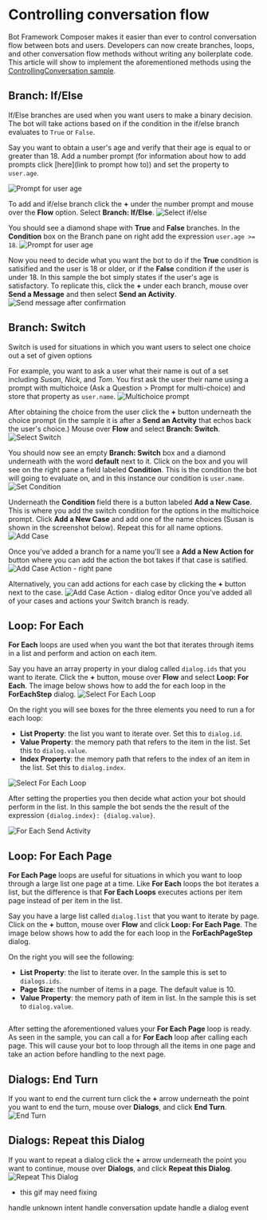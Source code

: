<!---
Comments are from pieces written that may be useful in other
how to articles that don't need explaining here.
- mainly pertain to prompts/setting up properties
-->


# Controlling conversation flow
Bot Framework Composer makes it easier than ever to control conversation flow between bots and users. Developers can now create branches, loops, and other conversation flow methods without writing any boilerplate code. This article will show to implement the aforementioned methods using the [ControllingConversation sample](https://github.com/microsoft/BotFramework-Composer/tree/master/SampleBots/ControllingConversation).

## Branch: If/Else
If/Else branches are used when you want users to make a binary decision. The bot will take actions based on if the condition in the if/else branch evaluates to `True` or `False`.

Say you want to obtain a user's age and verify that their age is equal to or greater than 18. Add a number prompt (for information about how to add prompts click [here](link to prompt how to)) and set the property to `user.age`. 

![Prompt for user age](./media/controlling-conversation-flow/ifelse-userage.png) 

<!---You start by prompting the user for their age. Click the **+** button underneath the trigger in your dialog and mouse over **Ask a Question**. Click **Prompt for number** and set the name of the **property** to `user.age`.-->

To add and if/else branch click the **+** under the number prompt and mouse over the **Flow** option. Select **Branch: If/Else**.
![Select if/else](./media/controlling-conversation-flow/ifelse-flow-ifelse.png) 

You should see a diamond shape with **True** and **False** branches. In the **Condition** box on the Branch pane on right add the expression `user.age >= 18`.
![Prompt for user age](./media/controlling-conversation-flow/ifelse-age18.png) 

Now you need to decide what you want the bot to do if the **True** condition is satisified and the user is 18 or older, or if the **False** condition if the user is under 18. In this sample the bot simply states if the user's age is satisfactory. To replicate this, click the **+** under each branch, mouse over **Send a Message** and then select **Send an Activity**.
![Send message after confirmation](./media/controlling-conversation-flow/ifelse-sendmessage.png)

## Branch: Switch
Switch is used for situations in which you want users to select one choice out a set of given options

For example, you want to ask a user what their name is out of a set including *Susan*, *Nick*, and *Tom*. You first ask the user their name using a prompt with multichoice (Ask a Question > Prompt for multi-choice) and store that property as `user.name`.
![Multichoice prompt](./media/controlling-conversation-flow/switch-multichoice-prompt.png) 

After obtaining the choice from the user click the **+** button underneath the choice prompt (in the sample it is after a **Send an Actvity** that echos back the user's choice.) Mouse over **Flow** and select **Branch: Switch**.
![Select Switch](./media/controlling-conversation-flow/switch-select-switch.png) 

 You should now see an empty **Branch: Switch** box and a diamond underneath with the word **default** next to it. Click on the box and you will see on the right pane a field labeled **Condition**. This is the condition the bot will going to evaluate on, and in this instance our condition is `user.name`.
 ![Set Condition](./media/controlling-conversation-flow/switch-username.png)

 Underneath the **Condition** field there is a button labeled **Add a New Case**. This is where you add the switch condition for the options in the multichoice prompt. Click **Add a New Case** and add one of the name choices (Susan is shown in the screenshot below). Repeat this for all name options.
![Add Case](./media/controlling-conversation-flow/switch-addcase.gif)

Once you've added a branch for a name you'll see a **Add a New Action for <name>** button where you can add the action the bot takes if that case is satified.
![Add Case Action - right pane](./media/controlling-conversation-flow/switch-sendmessage-case.png)

Alternatively, you can add actions for each case by clicking the **+** button next to the case.
![Add Case Action - dialog editor](./media/controlling-conversation-flow/switch-sendmessage-case-plus.png)
 Once you've added all of your cases and actions your Switch branch is ready. 

## Loop: For Each
**For Each** loops are used when you want the bot that iterates through items in a list and perform and action on each item.
<!---
To create a new list click the **+** arrow, mouse over **Memory manipulation**, and select **Initialize a Property**.
<img>

On the right side you will see boxes for Property and Type. Add the name of your property (`dialogs.list` in this sample) and set the **Type** to **array**.
<img>

Now you need to add items to the list. Click the **+** button, mouse over **Memory manipulation** and select **Edit an Array Property**.
<img>

 On the right you will see **Change Type**, **Array Property**, **Result Property**, and **Value of the Item**. Set the change type to **Push** since you want to add items to the list, the **Array Property** to `dialogs.id` since this is the list you are iterating over, and the **Value of the Item** to what you want added to the list. **Value of the Item**.
 -->

Say you have an array property in your dialog called `dialog.ids` that you want to iterate. Click the **+** button, mouse over **Flow** and select **Loop: For Each**. The image below shows how to add the for each loop in the **ForEachStep** dialog.
![Select For Each Loop](./media/controlling-conversation-flow/foreach-select-foreach.png)

 On the right you will see boxes for the three elements you need to run a for each loop:
 - **List Property**: the list you want to iterate over. Set this to `dialog.id`.
 - **Value Property**: the memory path that refers to the item in the list. Set this to `dialog.value`.
 - **Index Property**: the memory path that refers to the index of an item in the list. Set this to `dialog.index`. 

![Select For Each Loop](./media/controlling-conversation-flow/foreach-list-properties.png)

 After setting the properties you then decide what action your bot should perform in the list. In this sample the bot sends the the result of the expression `{dialog.index}: {dialog.value}`.

![For Each Send Activity](./media/controlling-conversation-flow/foreach-sendactivity.png)

## Loop: For Each Page
**For Each Page** loops are useful for situations in which you want to loop through a large list one page at a time. Like **For Each** loops the bot iterates a list, but the difference is that **For Each Loops** executes actions per item page instead of per item in the list.

Say you have a large list called `dialog.list` that you want to iterate by page. Click on the **+** button, mouse over **Flow** and click **Loop: For Each Page**. The image below shows how to add the for each loop in the **ForEachPageStep** dialog.



On the right you will see the following:
- **List Property**: the list to iterate over. In the sample this is set to `dialogs.ids`.
- **Page Size**: the number of items in a page. The default value is 10.
- **Value Property**: the memory path of item in list. In the sample this is set to `dialog.value`.
<img>

After setting the aforementioned values your **For Each Page** loop is ready. As seen in the sample, you can call a for **For Each** loop after calling each page. This will cause your bot to loop through all the items in one page and take an action before handling to the next page.
<img>

## Dialogs: End Turn
If you want to end the current turn click the **+** arrow underneath the point you want to end the turn, mouse over **Dialogs**, and click **End Turn**.
![End Turn](./media/controlling-conversation-flow/endturn.gif)

## Dialogs: Repeat this Dialog
If you want to repeat a dialog click the **+** arrow underneath the point you want to continue, mouse over **Dialogs**, and click **Repeat this Dialog**. 
![Repeat This Dialog](./media/controlling-conversation-flow/repeatdialog.gif)
- this gif may need fixing

handle unknown intent
handle conversation update
handle a dialog event

